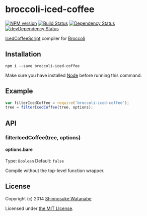# broccoli-iced-coffee

[![NPM version](https://badge.fury.io/js/broccoli-iced-coffee.png)](http://badge.fury.io/js/broccoli-iced-coffee)
[![Build Status](https://travis-ci.org/shinnn/broccoli-iced-coffee.png?branch=master)](https://travis-ci.org/shinnn/broccoli-iced-coffee)
[![Dependency Status](https://david-dm.org/shinnn/broccoli-iced-coffee.png)](https://david-dm.org/shinnn/broccoli-iced-coffee)
[![devDependency Status](https://david-dm.org/shinnn/broccoli-iced-coffee/dev-status.png)](https://david-dm.org/shinnn/broccoli-iced-coffee#info=devDependencies)

[IcedCoffeeScript](http://maxtaco.github.io/coffee-script/) compiler for [Broccoli](https://github.com/joliss/broccoli)

## Installation

```
npm i --save broccoli-iced-coffee
```

Make sure you have installed [Node](http://nodejs.org/) before running this command.

## Example

```javascript
var filterIcedCoffee = require('broccoli-iced-coffee');
tree = filterIcedCoffee(tree, options);
```

## API

### filterIcedCoffee(tree, options)

#### options.bare

Type: `Boolean` Default: `false`

Compile without the top-level function wrapper.

## License

Copyright (c) 2014 [Shinnosuke Watanabe](https://github.com/shinnn)

Licensed under [the MIT LIcense](./LICENSE).
